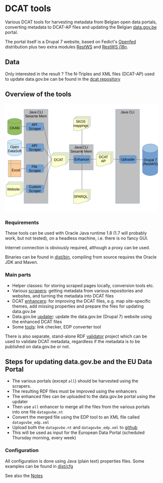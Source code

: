# DCAT tools

Various DCAT tools for harvesting metadata from Belgian open data portals, 
converting metadata to DCAT-AP files and updating the Belgian 
[data.gov.be](http://data.gov.be) portal.

The portal itself is a Drupal 7 website, based on Fedict's 
[Openfed](https://drupal.org/project/openfed) distribution plus two extra modules
[RestWS](https://drupal.org/project/restws) and 
[RestWS i18n](https://www.drupal.org/project/restws_i18n).

## Data

Only interested in the result ? The N-Triples and XML files (DCAT-AP) 
used to update data.gov.be can be found in the [dcat repository](https://github.com/fedict/dcat)

## Overview of the tools

![Components](components.png)

### Requirements

These tools can be used with Oracle Java runtime 1.8 (1.7 will probably work, 
but not tested), on a headless machine, i.e. there is no fancy GUI.

Internet connection is obviously required, although a proxy can be used.

Binaries can be found in [dist/bin](dist/bin), compiling from source requires 
the Oracle JDK and Maven.

### Main parts

* Helper classes: for storing scraped pages locally, conversion tools etc.
* Various [scrapers](README-SCRAPER.md): getting metadata from various repositories
and websites, and turning the metadata into DCAT files
* DCAT [enhancers](README-ENHANCERS.md): for improving the DCAT files, 
e.g. map site-specific themes, add missing properties
and prepare the files for updating data.gov.be
* Data.gov.be [updater](README-UPLOADER.md): update the data.gov.be (Drupal 7) website 
using the enhanced DCAT files
* Some [tools](#tools): link checker, EDP converter tool

There is also separate, stand-alone RDF [validator](https://github.com/fedict/rdfvalidator) 
project which can be used to validate DCAT metadata,
regardless if the metadata is to be published on data.gov.be or not.

## Steps for updating data.gov.be and the EU Data Portal

  * The various portals (except `all`) should be harvested using the scrapers.
  * The resulting RDF files must be improved using the enhancers
  * The enhanced files can be uploaded to the data.gov.be portal using the updater
  * Then use `all` enhancer to merge all the files from the various portals into one file `datagovbe.nt`
  * Convert the merged file using the EDP tool to an XML file called `datagovbe_edp.xml`
  * Upload both the `datagovbe.nt` and `datagovbe_edp.xml` to [github](https://github.com/fedict/dcat)
  * This will be used as input for the European Data Portal (scheduled Thursday morning, every week)

### Configuration

All configuration is done using Java (plain text) properties files.
Some examples can be found in [dist/cfg](dist/cfg)

See also the [Notes](README-NOTES.md)
